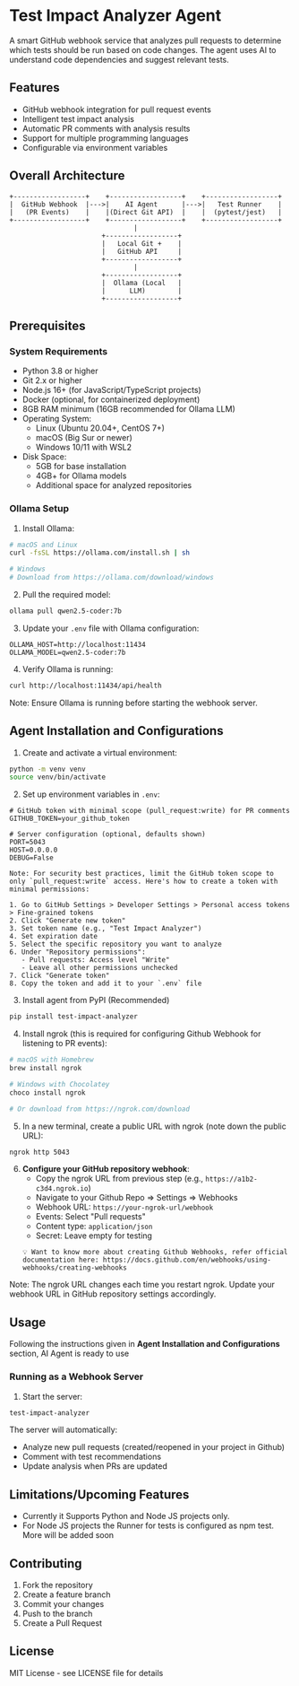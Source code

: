 # Test Impact Analyzer Agent

A smart GitHub webhook service that analyzes pull requests to determine which tests should be run based on code changes. The agent uses AI to understand code dependencies and suggest relevant tests.

## Features

- GitHub webhook integration for pull request events
- Intelligent test impact analysis
- Automatic PR comments with analysis results
- Support for multiple programming languages
- Configurable via environment variables

## Overall Architecture 
```
+------------------+    +------------------+    +------------------+
|  GitHub Webhook  |--->|    AI Agent      |--->|   Test Runner    |
|   (PR Events)    |    |(Direct Git API)  |    |  (pytest/jest)   |
+------------------+    +------------------+    +------------------+
                               |
                       +------------------+
                       |   Local Git +    |
                       |   GitHub API     |
                       +------------------+
                               |
                       +------------------+
                       |  Ollama (Local   |
                       |      LLM)        |
                       +------------------+
```

## Prerequisites
### System Requirements
- Python 3.8 or higher
- Git 2.x or higher
- Node.js 16+ (for JavaScript/TypeScript projects)
- Docker (optional, for containerized deployment)
- 8GB RAM minimum (16GB recommended for Ollama LLM)
- Operating System:
  - Linux (Ubuntu 20.04+, CentOS 7+)
  - macOS (Big Sur or newer)
  - Windows 10/11 with WSL2
- Disk Space:
  - 5GB for base installation
  - 4GB+ for Ollama models
  - Additional space for analyzed repositories

### Ollama Setup

1. Install Ollama:
```bash
# macOS and Linux
curl -fsSL https://ollama.com/install.sh | sh

# Windows
# Download from https://ollama.com/download/windows
```

2. Pull the required model:
```bash
ollama pull qwen2.5-coder:7b
```

3. Update your `.env` file with Ollama configuration:
```env
OLLAMA_HOST=http://localhost:11434
OLLAMA_MODEL=qwen2.5-coder:7b
```

4. Verify Ollama is running:
```bash
curl http://localhost:11434/api/health
```

Note: Ensure Ollama is running before starting the webhook server.

## Agent Installation and Configurations

1. Create and activate a virtual environment:
```bash
python -m venv venv
source venv/bin/activate
```

2. Set up environment variables in `.env`:
```env
# GitHub token with minimal scope (pull_request:write) for PR comments
GITHUB_TOKEN=your_github_token

# Server configuration (optional, defaults shown)
PORT=5043
HOST=0.0.0.0
DEBUG=False
```
```none
Note: For security best practices, limit the GitHub token scope to only `pull_request:write` access. Here's how to create a token with minimal permissions:

1. Go to GitHub Settings > Developer Settings > Personal access tokens > Fine-grained tokens
2. Click "Generate new token"
3. Set token name (e.g., "Test Impact Analyzer")
4. Set expiration date
5. Select the specific repository you want to analyze
6. Under "Repository permissions":
   - Pull requests: Access level "Write"
   - Leave all other permissions unchecked
7. Click "Generate token"
8. Copy the token and add it to your `.env` file
```
3. Install agent from PyPI (Recommended)
```bash
pip install test-impact-analyzer
```
4. Install ngrok (this is required for configuring Github Webhook for listening to PR events):
```bash
# macOS with Homebrew
brew install ngrok

# Windows with Chocolatey
choco install ngrok

# Or download from https://ngrok.com/download
```

5. In a new terminal, create a public URL with ngrok (note down the public URL):
```bash
ngrok http 5043
```
6. **Configure your GitHub repository webhook**:
   - Copy the ngrok URL from previous step (e.g., `https://a1b2-c3d4.ngrok.io`)
   - Navigate to your Github Repo => Settings => Webhooks
   - Webhook URL: `https://your-ngrok-url/webhook`
   - Events: Select "Pull requests"
   - Content type: `application/json`
   - Secret: Leave empty for testing
   ```
   💡 Want to know more about creating Github Webhooks, refer official documentation here: https://docs.github.com/en/webhooks/using-webhooks/creating-webhooks
   ```

Note: The ngrok URL changes each time you restart ngrok. Update your webhook URL in GitHub repository settings accordingly.

## Usage
Following the instructions given in **Agent Installation and Configurations** section, AI Agent is ready to use

### Running as a Webhook Server

1. Start the server:
```bash
test-impact-analyzer
```

The server will automatically:
- Analyze new pull requests (created/reopened in your project in Github)
- Comment with test recommendations
- Update analysis when PRs are updated

## Limitations/Upcoming Features
- Currently it Supports Python and Node JS projects only.
- For Node JS projects the Runner for tests is configured as npm test. More will be added soon

## Contributing

1. Fork the repository
2. Create a feature branch
3. Commit your changes
4. Push to the branch
5. Create a Pull Request

## License

MIT License - see LICENSE file for details
